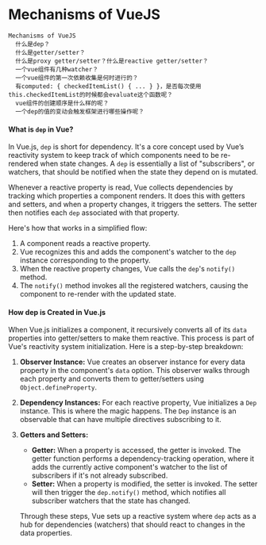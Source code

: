 # Mechanisms of VueJS

```
Mechanisms of VueJS
  什么是dep？
  什么是getter/setter？
  什么是proxy getter/setter？什么是reactive getter/setter？
  一个vue组件有几种watcher？
  一个vue组件的第一次依赖收集是何时进行的？
  有computed: { checkedItemList() { ... } }，是否每次使用this.checkedItemList的时候都会evaluate这个函数呢？
  vue组件的创建顺序是什么样的呢？
  一个dep的值的变动会触发框架进行哪些操作呢？
```

#### What is `dep` in Vue?

In Vue.js, `dep` is short for dependency. It's a core concept used by Vue’s reactivity system to keep track of which components need to be re-rendered when state changes. A `dep` is essentially a list of "subscribers", or watchers, that should be notified when the state they depend on is mutated.

Whenever a reactive property is read, Vue collects dependencies by tracking which properties a component renders. It does this with getters and setters, and when a property changes, it triggers the setters. The setter then notifies each `dep` associated with that property.

Here's how that works in a simplified flow:

1. A component reads a reactive property.
2. Vue recognizes this and adds the component's watcher to the `dep` instance corresponding to the property.
3. When the reactive property changes, Vue calls the `dep`'s `notify()` method.
4. The `notify()` method invokes all the registered watchers, causing the component to re-render with the updated state.

#### How dep is Created in Vue.js

When Vue.js initializes a component, it recursively converts all of its `data` properties into getter/setters to make them reactive. This process is part of Vue's reactivity system initialization. Here is a step-by-step breakdown:

1. **Observer Instance:** Vue creates an observer instance for every data property in the component's `data` option. This observer walks through each property and converts them to getter/setters using `Object.defineProperty`.
2. **Dependency Instances:** For each reactive property, Vue initializes a `Dep` instance. This is where the magic happens. The `Dep` instance is an observable that can have multiple directives subscribing to it.
3.  **Getters and Setters:**

    * **Getter:** When a property is accessed, the getter is invoked. The getter function performs a dependency-tracking operation, where it adds the currently active component's watcher to the list of subscribers if it's not already subscribed.
    * **Setter:** When a property is modified, the setter is invoked. The setter will then trigger the `dep.notify()` method, which notifies all subscriber watchers that the state has changed.

    Through these steps, Vue sets up a reactive system where `dep` acts as a hub for dependencies (watchers) that should react to changes in the data properties.

